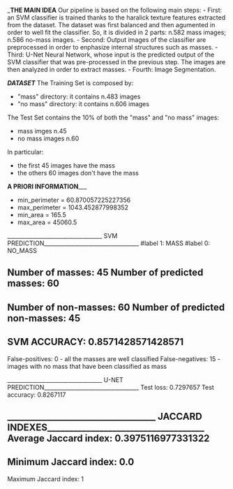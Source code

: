 ___________________________________THE MAIN IDEA__________________________________
Our pipeline is based on the following main steps:
    - First: an SVM classifier is trained thanks to the haralick texture features extracted from the dataset.
            The dataset was first balanced and then agumented in order to well fit the classifier. So, it is divided in
            2 parts: n.582 mass images; n.586 no-mass images.
    - Second: Output images of the classifier are preprocessed in order to enphasize internal structures such as masses.
    - Third: U-Net Neural Network, whose input is the predicted output of the SVM classifier that was pre-processed in
            the previous step. The images are then analyzed in order to extract masses.
    - Fourth: Image Segmentation.

_____________________________________DATASET_____________________________________
The Training Set is composed by:
- "mass" directory: it contains n.483 images
- "no mass" directory: it contains n.606 images

The Test Set contains the 10% of both the "mass" and "no mass" images:
- mass imges n.45
- no mass images n.60

In particular:
- the first 45 images have the mass
- the others 60 images don't have the mass

______________________________A PRIORI INFORMATION_________________________________
- min_perimeter = 60.870057225227356
- max_perimeter = 1043.452877998352
- min_area = 165.5
- max_area = 45060.5

__________________________________ SVM PREDICTION__________________________________
#label 1: MASS
#label 0: NO_MASS

Number of masses: 45
Number of predicted masses:  60
---------------------------------------------------------------
Number of non-masses: 60
Number of predicted non-masses:  45
---------------------------------------------------------------
SVM ACCURACY:  0.8571428571428571
---------------------------------------------------------------
False-positives: 0 - all the masses are well classified
False-negatives: 15 - images with no mass that have been classified as mass


__________________________________ U-NET PREDICTION__________________________________
Test loss: 0.7297657
Test accuracy: 0.8267117

__________________________________ JACCARD INDEXES____________________________________
Average Jaccard index:  0.3975116977331322
--------------------------------
Minimum Jaccard index:  0.0
--------------------------------
Maximum Jaccard index:  1